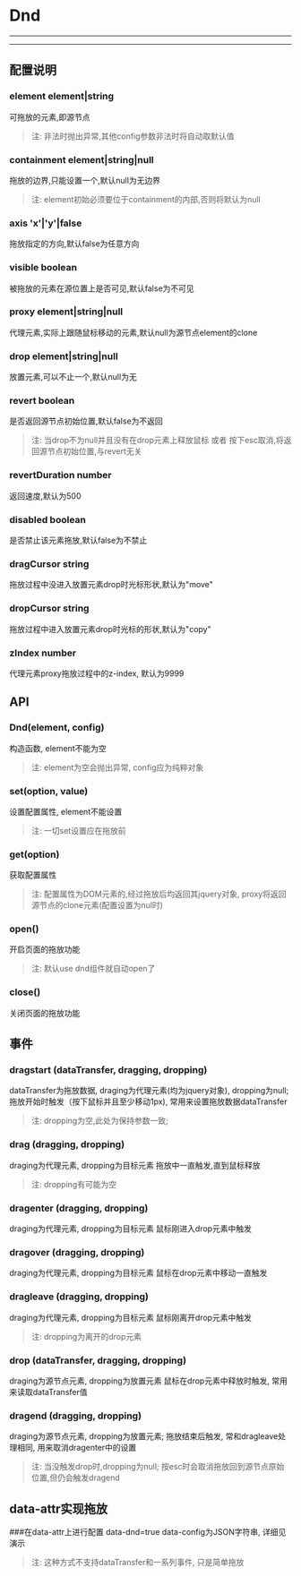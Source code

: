 # Dnd

---



---

## 配置说明

### element    element|string
可拖放的元素,即源节点
>注: 非法时抛出异常,其他config参数非法时将自动取默认值

### containment    element|string|null
拖放的边界,只能设置一个,默认null为无边界 
>注: element初始必须要位于containment的内部,否则将默认为null

### axis   'x'|'y'|false
拖放指定的方向,默认false为任意方向

### visible    boolean
被拖放的元素在源位置上是否可见,默认false为不可见

### proxy    element|string|null
代理元素,实际上跟随鼠标移动的元素,默认null为源节点element的clone

### drop    element|string|null
放置元素,可以不止一个,默认null为无

### revert    boolean
是否返回源节点初始位置,默认false为不返回
>注: 当drop不为null并且没有在drop元素上释放鼠标 或者 按下esc取消,将返回源节点初始位置,与revert无关

### revertDuration    number
返回速度,默认为500

### disabled    boolean
是否禁止该元素拖放,默认false为不禁止

### dragCursor    string
拖放过程中没进入放置元素drop时光标形状,默认为"move"

### dropCursor    string
拖放过程中进入放置元素drop时光标的形状,默认为"copy"

### zIndex number
代理元素proxy拖放过程中的z-index, 默认为9999


## API

### Dnd(element, config)
构造函数, element不能为空
>注: element为空会抛出异常, config应为纯粹对象

### set(option, value)
设置配置属性, element不能设置
>注: 一切set设置应在拖放前

### get(option)
获取配置属性
>注: 配置属性为DOM元素的,经过拖放后均返回其jquery对象, proxy将返回源节点的clone元素(配置设置为nul时)

### open()
开启页面的拖放功能
>注: 默认use dnd组件就自动open了

### close()
关闭页面的拖放功能


## 事件

### dragstart  (dataTransfer, dragging, dropping)
dataTransfer为拖放数据, draging为代理元素(均为jquery对象), dropping为null; 拖放开始时触发（按下鼠标并且至少移动1px), 常用来设置拖放数据dataTransfer
>注: dropping为空,此处为保持参数一致; 
	
### drag (dragging, dropping)
draging为代理元素, dropping为目标元素
拖放中一直触发,直到鼠标释放
>注: dropping有可能为空

### dragenter (dragging, dropping)
draging为代理元素, dropping为目标元素
鼠标刚进入drop元素中触发

### dragover (dragging, dropping)
draging为代理元素, dropping为目标元素
鼠标在drop元素中移动一直触发

### dragleave (dragging, dropping)
draging为代理元素, dropping为目标元素
鼠标刚离开drop元素中触发
>注: dropping为离开的drop元素

### drop (dataTransfer, dragging, dropping)
draging为源节点元素, dropping为放置元素
鼠标在drop元素中释放时触发, 常用来读取dataTransfer值

### dragend (dragging, dropping)
draging为源节点元素, dropping为放置元素; 
拖放结束后触发, 常和dragleave处理相同, 用来取消dragenter中的设置
>注: 当没触发drop时,dropping为null; 按esc时会取消拖放回到源节点原始位置,但仍会触发dragend


## data-attr实现拖放

###在data-attr上进行配置
data-dnd=true data-config为JSON字符串, 详细见演示
>注: 这种方式不支持dataTransfer和一系列事件, 只是简单拖放












































